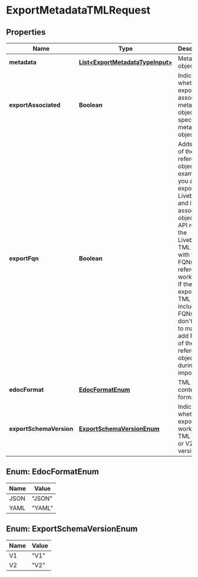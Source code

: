 

# ExportMetadataTMLRequest


## Properties

| Name | Type | Description | Notes |
|------------ | ------------- | ------------- | -------------|
|**metadata** | [**List&lt;ExportMetadataTypeInput&gt;**](ExportMetadataTypeInput.md) | Metadata objects. |  |
|**exportAssociated** | **Boolean** | Indicates whether to export associated metadata objects of specified metadata objects. |  [optional] |
|**exportFqn** | **Boolean** | Adds FQNs of the referenced objects. For example, if you are exporting a Liveboard and its associated objects, the API returns the Liveboard TML data with the FQNs of the referenced worksheet. If the exported TML data includes FQNs, you don&#39;t need to manually add FQNs of the referenced objects during TML import. |  [optional] |
|**edocFormat** | [**EdocFormatEnum**](#EdocFormatEnum) | TML EDOC content format. |  [optional] |
|**exportSchemaVersion** | [**ExportSchemaVersionEnum**](#ExportSchemaVersionEnum) | Indicates whether to export worksheet TML in V1 or V2 version. |  [optional] |



## Enum: EdocFormatEnum

| Name | Value |
|---- | -----|
| JSON | &quot;JSON&quot; |
| YAML | &quot;YAML&quot; |



## Enum: ExportSchemaVersionEnum

| Name | Value |
|---- | -----|
| V1 | &quot;V1&quot; |
| V2 | &quot;V2&quot; |



